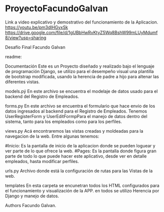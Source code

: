# ProyectoFacundoGalvan

Link a video explicativo y demostrativo del funcionamiento de la Aplicacion.
https://youtu.be/pm3dIHGvxSk
https://drive.google.com/file/d/1gUBbHwRvKtyZ5Wq8BshW99mLUyMdumf8/view?usp=sharing

Desafío Final Facundo Galvan

readme:

Documentación
Este es un Proyecto diseñado y realizado bajo el lenguaje de programación Django, se utilizo para el desempeño visual una plantilla de bootstrap modificada, usando la herencia de padre a hijo para altenar las diferentes vistas.

models.pý
En este archivo se encuentra el modelaje de datos usado para el backend del Registro de Empleados.

forms.py
En este archivo se encuentra el formulario que hace envio de los datos ingresados al backend para el Registro de Empleados.
Tenemos UserRegisterForm y UserEditFormpPara el manejo de datos dentro del sistema, tanto para los empleados como para los perfiles.

views.py
Acá encontraremos las vistas creadas y moldeadas para la navegacion de la web. Entre algunas tenemos:

#Inicio: Es la pantalla de inicio de la aplicacion donde se pueden loguear y ver parte de lo que ofrece la web.
#Pages: Es la pantalla donde figura gran parte de todo lo que puede hacer este aplicativo, desde ver en detalle empleados, hasta modificar perfiles.

urls.py
Archivo donde está la configuración de rutas para las Vistas de la web.

templates
En esta carpeta se encunetran todos los HTML configurados para el funcionamiento y visualización de la APP. en todos se utilizo Herencia por Django y manejo de datos.

Authors
Facundo Galvan.
